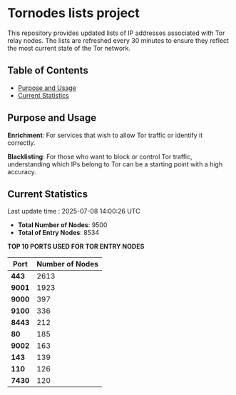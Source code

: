 # Tornodes lists project

This repository provides updated lists of IP addresses associated with Tor relay nodes. The lists are refreshed every 30 minutes to ensure they reflect the most current state of the Tor network.

## Table of Contents

- [Purpose and Usage](#purpose-and-usage)
- [Current Statistics](#current-statistics)


## Purpose and Usage

**Enrichment**: For services that wish to allow Tor traffic or identify it correctly.

**Blacklisting**: For those who want to block or control Tor traffic, understanding which IPs belong to Tor can be a starting point with a high accuracy.

## Current Statistics

Last update time : 2025-07-08 14:00:26 UTC

- **Total Number of Nodes**: 9500
- **Total of Entry Nodes**: 8534

**TOP 10 PORTS USED FOR TOR ENTRY NODES**

| **Port** | **Number of Nodes** |
|------|-----------------|
| **443**   | 2613  |
| **9001**   | 1923  |
| **9000**   | 397  |
| **9100**   | 336  |
| **8443**   | 212  |
| **80**   | 185  |
| **9002**   | 163  |
| **143**   | 139  |
| **110**   | 126  |
| **7430**   | 120  |

